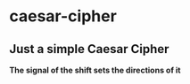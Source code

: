 # caesar-cipher

## Just a simple Caesar Cipher
**The signal of the shift sets the directions of it**
